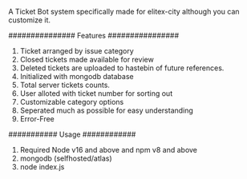 A Ticket Bot system specifically made for elitex-city although you can customize it.

###############        Features          ################

1) Ticket arranged by issue category
2) Closed tickets made available for review
3) Deleted tickets are uploaded to hastebin of future references.
4) Initialized with mongodb database
5) Total server tickets counts.
6) User alloted with ticket number for sorting out
7) Customizable category options 
8) Seperated much as possible for easy understanding
9) Error-Free

###########       Usage         ############

1) Required Node v16 and above and npm v8 and above
2) mongodb (selfhosted/atlas)
3) node index.js

